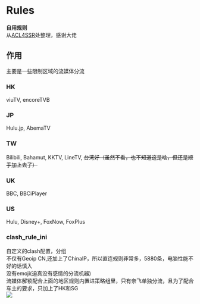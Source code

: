 # Rules
__自用规则__   
从[ACL4SSR](https://github.com/ACL4SSR/ACL4SSR)处整理，感谢大佬  
## 作用  
主要是一些限制区域的流媒体分流  
### HK  
viuTV, encoreTVB
### JP  
Hulu.jp, AbemaTV
### TW  
Bilibili, Bahamut, KKTV, LineTV, ~~台湾好（虽然不看，也不知道这是啥，但还是顺手加上去了）~~    
### UK  
BBC, BBCiPlayer  
### US  
Hulu, Disney+, FoxNow, FoxPlus  
### clash_rule_ini  
自定义的clash配置，分组  
不仅有Geoip CN,还加上了ChinaIP，所以直连规则非常多，5880条，电脑性能不好的话慎入  
没有emoji(迫真没有感情的分流机器)  
流媒体解锁配合上面的地区规则内置进策略组里，只有奈飞单独分流，且为了配合车主的要求，只加上了HK和SG  
![](https://github.com/JessYi228/Something/blob/master/%E6%89%B9%E6%B3%A8%202020-06-30%20102720.png)


